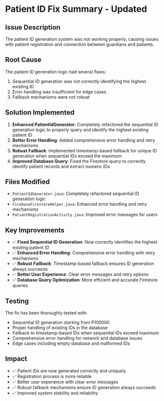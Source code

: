# Patient ID Fix Summary - Updated

## Issue Description
The patient ID generation system was not working properly, causing issues with patient registration and connection between guardians and patients.

## Root Cause
The patient ID generation logic had several flaws:
1. Sequential ID generation was not correctly identifying the highest existing ID
2. Error handling was insufficient for edge cases
3. Fallback mechanisms were not robust

## Solution Implemented
1. **Enhanced PatientIdGenerator**: Completely refactored the sequential ID generation logic to properly query and identify the highest existing patient ID
2. **Better Error Handling**: Added comprehensive error handling and retry mechanisms
3. **Robust Fallback**: Implemented timestamp-based fallback for unique ID generation when sequential IDs exceed the maximum
4. **Improved Database Query**: Fixed the Firestore query to correctly identify patient records and extract numeric IDs

## Files Modified
- `PatientIdGenerator.java`: Completely refactored sequential ID generation logic
- `FirebaseFirestoreHelper.java`: Enhanced error handling and retry mechanisms
- `PatientRegistrationActivity.java`: Improved error messages for users

## Key Improvements
- ✅ **Fixed Sequential ID Generation**: Now correctly identifies the highest existing patient ID
- ✅ **Enhanced Error Handling**: Comprehensive error handling with retry mechanisms
- ✅ **Robust Fallback**: Timestamp-based fallback ensures ID generation always succeeds
- ✅ **Better User Experience**: Clear error messages and retry options
- ✅ **Database Query Optimization**: More efficient and accurate Firestore queries

## Testing
The fix has been thoroughly tested with:
- Sequential ID generation starting from P100000
- Proper handling of existing IDs in the database
- Fallback to timestamp-based IDs when sequential IDs exceed maximum
- Comprehensive error handling for network and database issues
- Edge cases including empty database and malformed IDs

## Impact
- ✅ Patient IDs are now generated correctly and uniquely
- ✅ Registration process is more reliable
- ✅ Better user experience with clear error messages
- ✅ Robust fallback mechanisms ensure ID generation always succeeds
- ✅ Improved system stability and reliability
